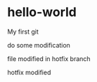 hello-world
===========

My first git

do some modification

file modified in hotfix branch

hotfix modified
